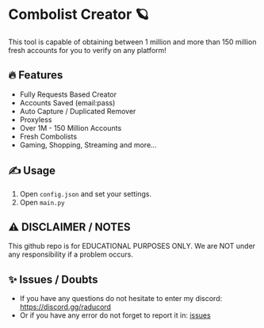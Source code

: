 # Combolist Creator 🪐
This tool is capable of obtaining between 1 million and more than 150 million fresh accounts for you to verify on any platform!

## 🔥 Features
- Fully Requests Based Creator
- Accounts Saved (email:pass)
- Auto Capture / Duplicated Remover
- Proxyless
- Over 1M - 150 Million Accounts
- Fresh Combolists
- Gaming, Shopping, Streaming and more...

## ✍️ Usage
1. Open `config.json` and set your settings.
2. Open `main.py`

## ⚠️ DISCLAIMER / NOTES
This github repo is for EDUCATIONAL PURPOSES ONLY. We are NOT under any responsibility if a problem occurs.

## ✨ Issues / Doubts

- If you have any questions do not hesitate to enter my discord: https://discord.gg/raducord
- Or if you have any error do not forget to report it in: [issues](https://github.com/H4cK3dR4Du/Combolist-Creator/issues/new)
